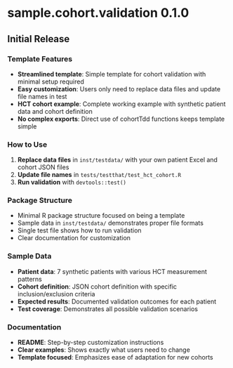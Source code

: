 # sample.cohort.validation 0.1.0

## Initial Release

### Template Features

* **Streamlined template**: Simple template for cohort validation with minimal setup required
* **Easy customization**: Users only need to replace data files and update file names in test
* **HCT cohort example**: Complete working example with synthetic patient data and cohort definition
* **No complex exports**: Direct use of cohortTdd functions keeps template simple

### How to Use

1. **Replace data files** in `inst/testdata/` with your own patient Excel and cohort JSON files
2. **Update file names** in `tests/testthat/test_hct_cohort.R`
3. **Run validation** with `devtools::test()`

### Package Structure

* Minimal R package structure focused on being a template
* Sample data in `inst/testdata/` demonstrates proper file formats
* Single test file shows how to run validation
* Clear documentation for customization

### Sample Data

* **Patient data**: 7 synthetic patients with various HCT measurement patterns
* **Cohort definition**: JSON cohort definition with specific inclusion/exclusion criteria
* **Expected results**: Documented validation outcomes for each patient
* **Test coverage**: Demonstrates all possible validation scenarios

### Documentation

* **README**: Step-by-step customization instructions
* **Clear examples**: Shows exactly what users need to change
* **Template focused**: Emphasizes ease of adaptation for new cohorts